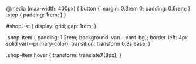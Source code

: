 <template>
  <div>
    <button id="backButton" style="display:none;" @click="goBack">← 返回上一步</button>
    <div class="container">
      <h1>不要再问吃啥</h1>
      
      <div id="step1" class="step" :class="{ 'step-animation': activeStep === 1 }">
        <h2>STEP 1. 选择用餐时段</h2>
        <button @click="selectMeal('早餐')">🌅 早餐</button>
        <button @click="selectMeal('中午')">☀️ 午餐</button>
        <button @click="selectMeal('晚上')">🌙 晚餐</button>
        <button @click="selectMeal('夜宵')">🌃 夜宵</button>
      </div>

      <div id="step2" class="step" v-show="activeStep === 2">
        <h2>STEP 2. 选择想吃类型</h2>
        <div id="foodButtons" class="button-group"></div>
      </div>

      <div id="step3" class="step" v-show="activeStep === 3">
        <h2>STEP 3. 推荐优质店铺</h2>
        <div id="shopList"></div>
      </div>
    </div>
  </div>
</template>

<script>
export default {
  data() {
    return {
      activeStep: 1,
      selectedMeal: null,
      selectedType: null,
      foodData: {
        早餐: {
          胡辣汤: ['星河葱花饼胡辣汤', '铺安街建宏胡辣汤', '东湖早市胡辣汤'],
          水煎包: ['老钱家水煎包', '禹都小刚锅贴'],
          葱花饼: ['闻喜葱花饼馍花馆', '黄河早市'],
          豆腐脑油条: ['明收源对面', '西花园对面', '早市'],
          饼子夹: ['随便路边吧没得推荐'],
          包子: ['瞪眼包', '铺安街小笼包', '王老二包子', '其他不知道了'],
          不吃: ['是不是起不来？']
        },
        中午: {
          大盘鸡: ['蛋蛋家老五炒鸡', '星河摇滚炒鸡', '腾龙大盘鸡总店', '随便就近一家鸡店'],
          面条: ['存才', '隆兴美', '酱香面馆', '裤带面', '兰州拉面', '平陆油泼面', '中银路小王鱼加面', '龙凤手擀面', '随便就近一家炒面'],
          羊肉泡: ['王剑羊肉泡', '颐祥阁水盆羊肉', '东郭胖子羊汤', '北相羊肉胡卜', '随便就近一家羊汤'],
          火锅干锅铜锅: ['清水阁', '一尊黄牛', '辣鸭头', '绛州铜火锅', '论斤的清水涮', '王婆大虾'],
          鱼: ['任老师', '二峰鱼馆'],
          米饭炒菜: ['豪德湘菜', '杨家附近湘菜', '冉师川菜', '九九九甘美', '阿宝川菜', '运中后门盖饭', '条山街蜀火爆江湖菜', '南山湘', '0359家常菜', '哈尔滨粥屋'],
          自助: ['潮汕牛肉自助', '李姑婆牛肉火锅', '深航', '寿喜烧', '九田家', '比格'],
          麻辣烫米线: ['随便就近吧'],
          铁锅炖: ['原王庄里', '就近一家'],
          汉堡披萨: ['你们不吃这个']
        },
        晚上: {
          铁锅炖: ['原王庄里', '就近一家'],
          涮锅: ['清水阁', '论斤的清水涮', '李姑婆牛肉火锅', '摸错门'],
          烧烤: ['老王', '烤大侠', '喜洋洋', '满堂红', '东盛羊蝎子烤羊腿'],
          自助: ['同中午的'],
          小吃: ['御沁园', '禹都小吃', '各种鸭货蛋蛋最爱']
        },
        夜宵: {
          喝酒: ['花你别乱点'],
          洗澡: ['杨你别乱点'],
          唱歌: ['钱哥你别乱点']
        }
      }
    }
  },
  methods: {
    selectMeal(mealType) {
      this.selectedMeal = mealType
      this.activeStep = 2
    },
    selectType(foodType) {
      this.selectedType = foodType
      this.activeStep = 3
    },
    goBack() {
      this.activeStep = Math.max(1, this.activeStep - 1)
      if (this.activeStep === 1) this.selectedMeal = null
    }
  }
}
</script>

<style>
/* 基础样式 */
:root {
  --gradient-start: #FF9A9E;
  --gradient-end: #FAD0C4;
  --primary-color: #FF6B6B;
  --secondary-color: #4ECDC4;
  --background-color: linear-gradient(135deg, var(--gradient-start) 0%, var(--gradient-end) 100%);
  --card-bg: rgba(255, 255, 255, 0.95);
  --text-color: #2D3436;
  --shadow: 0 8px 32px rgba(0, 0, 0, 0.1);
  --radius: 12px;
}

/* 现代视觉样式 */
.container {
  background: var(--background-color);
  min-height: 100vh;
  padding: 2rem;
}

button {
  background: var(--card-bg);
  border: 2px solid var(--primary-color);
  border-radius: var(--radius);
  padding: 1rem 2rem;
  margin: 0.8rem;
  box-shadow: var(--shadow);
  transition: all 0.3s ease;
}

button:hover {
  transform: translateY(-2px);
  box-shadow: 0 12px 24px rgba(255, 107, 107, 0.2);
}

.step {
  background: var(--card-bg);
  border-radius: var(--radius);
  padding: 2rem;
  margin: 2rem auto;
  max-width: 800px;
  box-shadow: var(--shadow);
}

/* 响应式布局调整 */
@media (max-width: 768px) {
  .container {
    padding: 1rem;
  }
  h1 {
    font-size: 1.8rem;
    text-shadow: 2px 2px 4px rgba(0,0,0,0.1);
  }
  button {
    width: 100%;
    margin: 0.5rem 0;
    padding: 0.8rem;
  }
  .step {
    padding: 1.5rem;
    margin: 1rem 0;
  }
}

/* 步骤切换动画 */
.step-animation {
  animation: slideIn 0.6s cubic-bezier(0.25, 0.46, 0.45, 0.94);
}

@keyframes slideIn {
  from {
    opacity: 0;
    transform: translateY(20px);
  }
  to {
    opacity: 1;
    transform: translateY(0);
  }
}

button {
  position: relative;
  overflow: hidden;
}

button:active::after {
  content: '';
  position: absolute;
  top: 50%;
  left: 50%;
  width: 0;
  padding-top: 0;
  border-radius: 50%;
  background: rgba(255,255,255,0.3);
  transform: translate(-50%, -50%);
  animation: ripple 0.4s ease-out;
}

@keyframes ripple {
  from {
    width: 0;
    padding-top: 0;
  }
  to {
    width: 150%;
    padding-top: 150%;
  }
}
</style>

@media (max-width: 400px) {
  button {
    margin: 0.3rem 0;
    padding: 0.6rem;
  }
  .step {
    padding: 1rem;
  }
}

#shopList {
  display: grid;
  gap: 1rem;
}

.shop-item {
  padding: 1.2rem;
  background: var(--card-bg);
  border-left: 4px solid var(--primary-color);
  transition: transform 0.3s ease;
}

.shop-item:hover {
  transform: translateX(8px);
}
</style>
